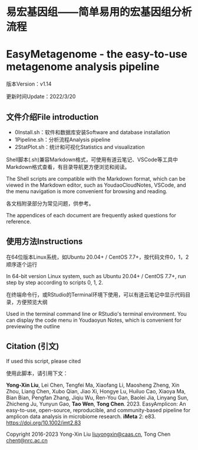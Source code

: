 # 易宏基因组——简单易用的宏基因组分析流程 
# EasyMetagenome - the easy-to-use metagenome analysis pipeline

版本Version：v1.14

更新时间Update：2022/3/20

## 文件介绍File introduction

- 0Install.sh：软件和数据库安装Software and database installation
- 1Pipeline.sh：分析流程Analysis pipeline
- 2StatPlot.sh：统计和可视化Statistics and visualization

Shell脚本(.sh)兼容Markdown格式，可使用有道云笔记、VSCode等工具中Markdown格式查看，有目录导航更方便浏览和阅读。

The Shell scripts are compatible with the Markdown format, which can be viewed in the Markdown editor, such as YoudaoCloudNotes, VSCode, and the menu navigation is more convenient for browsing and reading.

各文档附录部分为常见问题，供参考。

The appendices of each document are frequently asked questions for reference.

## 使用方法Instructions

在64位版本Linux系统，如Ubuntu 20.04+ / CentOS 7.7+，按代码文件0，1，2顺序逐个运行

In 64-bit version Linux system, such as Ubuntu 20.04+ / CentOS 7.7+, run step by step according to scripts 0, 1, 2.

在终端命令行，或RStudio的Terminal环境下使用，可以有道云笔记中显示代码目录，方便预览大纲

Used in the terminal command line or RStudio's terminal environment. You can display the code menu in Youdaoyun Notes, which is convenient for previewing the outline

## Citation (引文)

If used this script, please cited

使用此脚本，请引用下文：

**Yong-Xin Liu**, Lei Chen, Tengfei Ma, Xiaofang Li, Maosheng Zheng, Xin Zhou, Liang Chen, Xubo Qian, Jiao Xi, Hongye Lu, Huiluo Cao, Xiaoya Ma, Bian Bian, Pengfan Zhang, Jiqiu Wu, Ren-You Gan, Baolei Jia, Linyang Sun, Zhicheng Ju, Yunyun Gao, **Tao Wen**, **Tong Chen**. 2023. EasyAmplicon: An easy-to-use, open-source, reproducible, and community-based pipeline for amplicon data analysis in microbiome research. **iMeta** 2: e83. https://doi.org/10.1002/imt2.83

Copyright 2016-2023 Yong-Xin Liu <liuyongxin@caas.cn>, Tong Chen <chent@nrc.ac.cn>